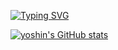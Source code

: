 [![Typing SVG](https://readme-typing-svg.demolab.com/?lines=My+name+is+yongho;aka.+yoshin)](https://git.io/typing-svg)

[![yoshin's GitHub stats](https://github-readme-stats.vercel.app/api?username=gdtknight&theme=onedark)](https://github.com/anuraghazra/github-readme-stats)
